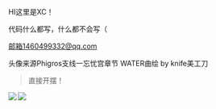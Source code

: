 HI这里是XC！

代码什么都写，什么都不会写（

邮箱1460499332@qq.com

头像来源Phigros支线一忘忧宫章节 WATER曲绘 by knife美工刀

> 直接开摆！

<a href="https://github.com/XC-Qan">
  <img align="left" src="https://github-readme-stats.vercel.app/api?username=XC-Qan" />
</a>
<a href="https://github.com/XC-Qan">
  <img align="left" src="https://github-readme-stats.vercel.app/api/top-langs/?username=XC-Qan" />
</a>
